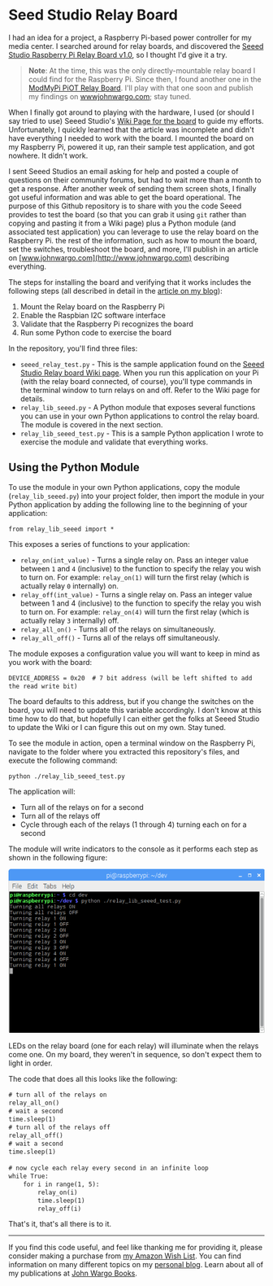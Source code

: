 # Seed Studio Relay Board

I had an idea for a project, a Raspberry Pi-based power controller for my media center. I searched around for relay boards, and discovered the [Seeed Studio Raspberry Pi Relay Board v1.0](https://www.seeedstudio.com/Raspberry-Pi-Relay-Board-v1.0-p-2409.html), so I thought I'd give it a try.

> **Note**: At the time, this was the only directly-mountable relay board I could find for the Raspberry Pi. Since then, I found another one in the [ModMyPi PiOT Relay Board](https://www.modmypi.com/raspberry-pi/breakout-boards/modmypi/modmypi-piot-relay-board). I'll play with that one soon and publish my findings on [wwwjohnwargo.com](http://johnwargo.com); stay tuned.

When I finally got around to playing with the hardware, I used (or should I say tried to use) Seeed Studio's [Wiki Page for the board](http://wiki.seeed.cc/Raspberry_Pi_Relay_Board_v1.0/) to guide my efforts. Unfortunately, I quickly learned that the article was incomplete and didn't have everything I needed to work with the board. I mounted the board on my Raspberry Pi, powered it up, ran their sample test application, and got nowhere. It didn't work.

I sent Seeed Studios an email asking for help and posted a couple of questions on their community forums, but had to wait more than a month to get a response. After another week of sending them screen shots, I finally got useful information and was able to get the board operational. The purpose of this Github repository is to share with you the code Seeed provides to test the board (so that you can grab it using `git` rather than copying and pasting it from a Wiki page) plus a Python module (and associated test application) you can leverage to use the relay board on the Raspberry Pi. the rest of the information, such as how to mount the board, set the switches, troubleshoot the board, and more, I'll publish in an article on [www.johnwargo.com](http://www.johnwargo.com) describing everything. 

The steps for installing the board and verifying that it works includes the following steps (all described in detail in the [article on my blog]()):

1.	Mount the Relay board on the Raspberry Pi
2.	Enable the Raspbian I2C software interface
3.	Validate that the Raspberry Pi recognizes the board
4.	Run some Python code to exercise the board 

In the repository, you'll find three files:

+	`seeed_relay_test.py` - This is the sample application found on the [Seeed Studio Relay board Wiki page](http://wiki.seeed.cc/Raspberry_Pi_Relay_Board_v1.0/). When you run this application on your Pi (with the relay board connected, of course), you'll type commands in the terminal window to turn relays on and off. Refer to the Wiki page for details. 
+	`relay_lib_seeed.py` - A Python module that exposes several functions you can use in your own Python applications to control the relay board. The module is covered in the next section.
+	`relay_lib_seeed_test.py` - This is a sample Python application I wrote to exercise the module and validate that everything works.

## Using the Python Module

To use the module in your own Python applications, copy the module (`relay_lib_seeed.py`) into your project folder, then import the module in your Python application by adding the following line to the beginning of your application:

	from relay_lib_seeed import *

This exposes a series of functions to your application:

+	`relay_on(int_value)` - Turns a single relay on. Pass an integer value between `1` and `4` (inclusive) to the function to specify the relay you wish to turn on. For example: `relay_on(1)` will turn the first relay (which is actually relay `0` internally) on.
+	`relay_off(int_value)` - Turns a single relay on. Pass an integer value between 1 and 4 (inclusive) to the function to specify the relay you wish to turn on. For example: `relay_on(4)` will turn the first relay (which is actually relay `3` internally) off.
+	`relay_all_on()` - Turns all of the relays on simultaneously.    
+	`relay_all_off()` - Turns all of the relays off simultaneously.

The module exposes a configuration value you will want to keep in mind as you work with the board:

	DEVICE_ADDRESS = 0x20  # 7 bit address (will be left shifted to add the read write bit)

The board defaults to this address, but if you change the switches on the board, you will need to update this variable accordingly. I don't know at this time how to do that, but hopefully I can either get the folks at Seeed Studio to update the Wiki or I can figure this out on my own. Stay tuned.

To see the module in action, open a terminal window on the Raspberry Pi, navigate to the folder where you extracted this repository's files, and execute the following command:

	python ./relay_lib_seeed_test.py

The application will:

+	Turn all of the relays on for a second
+	Turn all of the relays off
+	Cycle through each of the relays (1 through 4) turning each on for a second

The module will write indicators to the console as it performs each step as shown in the following figure: 

![Module Test Application Output](./images/figure-01.png)

LEDs on the relay board (one for each relay) will illuminate when the relays come one. On my board, they weren't in sequence, so don't expect them to light in order.

The code that does all this looks like the following:  

 	# turn all of the relays on
    relay_all_on()
    # wait a second
    time.sleep(1)
    # turn all of the relays off
    relay_all_off()
    # wait a second
    time.sleep(1)

    # now cycle each relay every second in an infinite loop
    while True:
        for i in range(1, 5):
            relay_on(i)
            time.sleep(1)
            relay_off(i)

That's it, that's all there is to it.

***

If you find this code useful, and feel like thanking me for providing it, please consider making a purchase from [my Amazon Wish List](https://amzn.com/w/1WI6AAUKPT5P9). You can find information on many different topics on my [personal blog](http://www.johnwargo.com). Learn about all of my publications at [John Wargo Books](http://www.johnwargobooks.com). 


